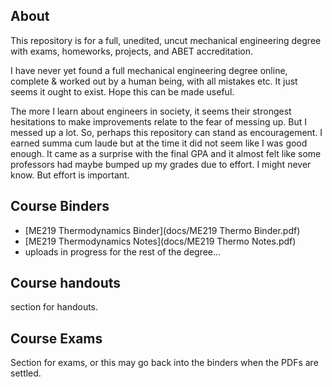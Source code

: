 ##  About

This repository is for a full, unedited, uncut mechanical engineering degree with exams, homeworks, projects, and ABET accreditation.

I have never yet found a full mechanical engineering degree online, complete & worked out by a human being, with all mistakes etc.  It just seems it ought to exist.  Hope this can be made useful.

The more I learn about engineers in society, it seems their strongest hesitations to make improvements relate to the fear of messing up.  But I messed up a lot.  So, perhaps this repository can stand as encouragement.  I earned summa cum laude but at the time it did not seem like I was good enough.  It came as a surprise with the final GPA and it almost felt like some professors had maybe bumped up my grades due to effort.  I might never know.  But effort is important.

## Course Binders
* [ME219 Thermodynamics Binder](docs/ME219 Thermo Binder.pdf)
* [ME219 Thermodynamics Notes](docs/ME219 Thermo Notes.pdf)
* uploads in progress for the rest of the degree...

## Course handouts
section for handouts.

## Course Exams
Section for exams, or this may go back into the binders when the PDFs are settled.
